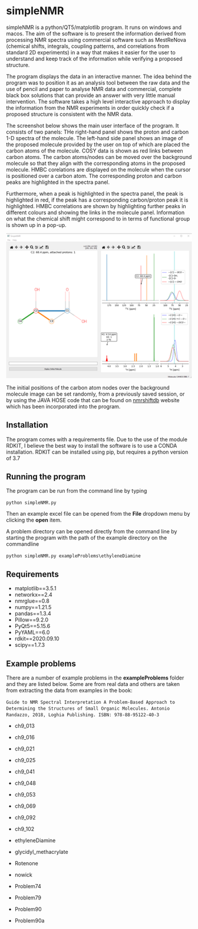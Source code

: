 # simpleNMR

simpleNMR is a python/QT5/matplotlib program. It runs on windows and macos. The aim of the software is to present the information derived from processing NMR spectra using commercial software such as MestReNova (chemical shifts, integrals, coupling patterns, and correlations from standard 2D experiments) in a way that makes it easier for the user to understand and keep track of the information while verifying a proposed structure.

The program displays the data  in an interactive manner. The idea behind the program was to position it as an analysis tool between the raw data and the use of pencil and paper to analyse NMR data and commercial, complete black box solutions that can provide an answer with very little manual intervention. The software takes a high level interactive approach to display the information from the NMR experiments in order quickly check if a proposed structure is consistent with the NMR data.

The screenshot below shows the main user interface of the program. It consists of two panels: THe right-hand panel shows the proton and carbon 1-D spectra of the molecule. The left-hand side panel shows an image of the proposed molecule provided by the user on top of which are placed the carbon atoms of the molecule. COSY data is shown as red links between carbon atoms.  The carbon atoms/nodes can be moved over the background molecule so that they align with the corresponding atoms in the proposed molecule. HMBC corelations are displayed on the molecule when the cursor is positioned over a carbon atom. The corresponding proton and carbon peaks are highlighted in the spectra panel.

Furthermore, when a peak is highlighted in the spectra panel, the peak is highlighted in red, if the peak has a corresponding carbon/proton peak it is  highlighted. HMBC correlations are shown by highlighting further peaks in different colours and showing the links in the molecule panel. Information on what the chemical shift might correspond to in terms of functional group is shown up in a pop-up.

![simpleNMR](Screenshot_simpleNMR.png)

The initial positions of the carbon atom nodes over the background molecule image can be set randomly, from a previously saved session, or by using the JAVA HOSE code that can be found on [nmrshiftdb](https://nmrshiftdb.nmr.uni-koeln.de/) website which has been incorporated into the program.

## Installation

The program comes with a requirements file. Due to the use of the module RDKIT, I believe the best way to install the software is to use a CONDA installation. RDKIT can be installed using pip, but requires a python version of 3.7

## Running the program

The program can be run from the command line by typing 

```python simpleNMR.py```

Then an  example excel file can be opened  from the **File** dropdown menu by clicking the **open** item.

A problem directory can be opened directly from the command line by starting the program with the path of the example directory on the commandline

```python simpleNMR.py exampleProblems\ethyleneDiamine```

## Requirements

 - matplotlib==3.5.1
 - networkx==2.4
 - nmrglue==0.8
 - numpy==1.21.5
 - pandas==1.3.4
 - Pillow==9.2.0
 - PyQt5==5.15.6
 - PyYAML==6.0
 - rdkit==2020.09.10
 - scipy==1.7.3

## Example problems

There are a number of example problems in the **exampleProblems** folder and they are listed below. Some are from real data and others are taken from extracting the data from examples in the book:

```Guide to NMR Spectral Interpretation A Problem-Based Approach to Determining the Structures of Small Organic Molecules. Antonio Randazzo, 2018, Loghia Publishing. ISBN: 978-88-95122-40-3```

 - ch9_013
 - ch9_016
 - ch9_021
 - ch9_025
 - ch9_041
 - ch9_048
 - ch9_053
 - ch9_069
 - ch9_092
 - ch9_102
 
 - ethyleneDiamine
 - glycidyl_methacrylate
 - Rotenone
 - nowick
 - Problem74
 - Problem79
 - Problem90
 - Problem90a
 


